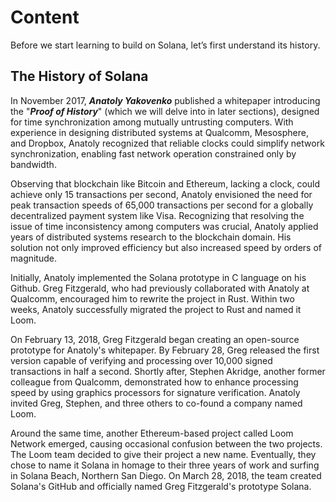 # Content

Before we start learning to build on Solana, let’s first understand its history.

## **The History of Solana**

In November 2017, ***Anatoly Yakovenko*** published a whitepaper introducing the "***Proof of History***" (which we will delve into in later sections), designed for time synchronization among mutually untrusting computers. With experience in designing distributed systems at Qualcomm, Mesosphere, and Dropbox, Anatoly recognized that reliable clocks could simplify network synchronization, enabling fast network operation constrained only by bandwidth.

Observing that blockchain like Bitcoin and Ethereum, lacking a clock, could achieve only 15 transactions per second, Anatoly envisioned the need for peak transaction speeds of 65,000 transactions per second for a globally decentralized payment system like Visa. Recognizing that resolving the issue of time inconsistency among computers was crucial, Anatoly applied years of distributed systems research to the blockchain domain. His solution not only improved efficiency but also increased speed by orders of magnitude.

Initially, Anatoly implemented the Solana prototype in C language on his Github. Greg Fitzgerald, who had previously collaborated with Anatoly at Qualcomm, encouraged him to rewrite the project in Rust. Within two weeks, Anatoly successfully migrated the project to Rust and named it Loom.

On February 13, 2018, Greg Fitzgerald began creating an open-source prototype for Anatoly's whitepaper. By February 28, Greg released the first version capable of verifying and processing over 10,000 signed transactions in half a second. Shortly after, Stephen Akridge, another former colleague from Qualcomm, demonstrated how to enhance processing speed by using graphics processors for signature verification. Anatoly invited Greg, Stephen, and three others to co-found a company named Loom.

Around the same time, another Ethereum-based project called Loom Network emerged, causing occasional confusion between the two projects. The Loom team decided to give their project a new name. Eventually, they chose to name it Solana in homage to their three years of work and surfing in Solana Beach, Northern San Diego. On March 28, 2018, the team created Solana's GitHub and officially named Greg Fitzgerald's prototype Solana.
